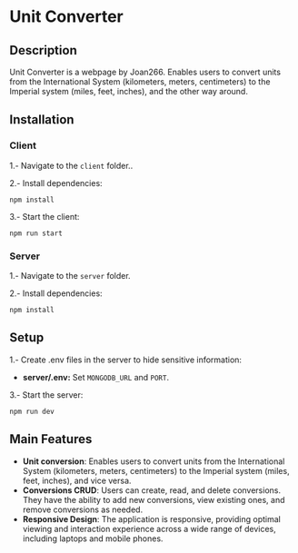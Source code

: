 
# Unit Converter

## Description

Unit Converter is a webpage by Joan266.
Enables users to convert units from the International System (kilometers, meters, centimeters) to the Imperial system (miles, feet, inches), and the other way around. 

## Installation

### Client

1.- Navigate to the `client` folder..

2.- Install dependencies:

    npm install
    
3.- Start the client:

    npm run start

### Server

1.- Navigate to the `server` folder.

2.- Install dependencies:

    npm install

## Setup

1.- Create .env files in the server to hide sensitive information:

  - **server/.env:** Set `MONGODB_URL` and `PORT`.

3.- Start the server:

    npm run dev

## Main Features

- **Unit conversion**: Enables users to convert units from the International System (kilometers, meters, centimeters) to the Imperial system (miles, feet, inches), and vice versa.
- **Conversions CRUD**: Users can create, read, and delete conversions. They have the ability to add new conversions, view existing ones, and remove conversions as needed.
- **Responsive Design**: The application is responsive, providing optimal viewing and interaction experience across a wide range of devices, including laptops and mobile phones.
